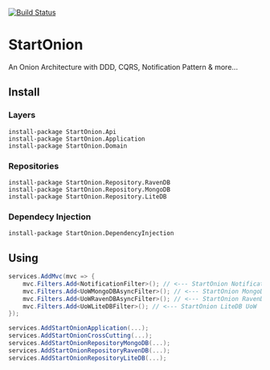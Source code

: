 [![Build Status](https://rz3.visualstudio.com/StartOnion/_apis/build/status/elixneto.StartOnion?branchName=master)](https://rz3.visualstudio.com/StartOnion/_build/latest?definitionId=2&branchName=master)
# StartOnion
An Onion Architecture with DDD, CQRS, Notification Pattern & more...

## Install
### Layers
```
install-package StartOnion.Api
install-package StartOnion.Application
install-package StartOnion.Domain
```
### Repositories
```
install-package StartOnion.Repository.RavenDB
install-package StartOnion.Repository.MongoDB
install-package StartOnion.Repository.LiteDB
```
### Dependecy Injection
```
install-package StartOnion.DependencyInjection
```

## Using
```csharp
services.AddMvc(mvc => {
    mvc.Filters.Add<NotificationFilter>(); // <--- StartOnion Notification
    mvc.Filters.Add<UoWMongoDBAsyncFilter>(); // <--- StartOnion MongoDB UoW
    mvc.Filters.Add<UoWRavenDBAsyncFilter>(); // <--- StartOnion RavenDB UoW
    mvc.Filters.Add<UoWLiteDBFilter>(); // <--- StartOnion LiteDB UoW
});

services.AddStartOnionApplication(...);
services.AddStartOnionCrossCutting(...);
services.AddStartOnionRepositoryMongoDB(...);
services.AddStartOnionRepositoryRavenDB(...);
services.AddStartOnionRepositoryLiteDB(...);
```
